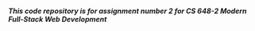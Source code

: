 <h5 class="code-line" data-line-start=2 data-line-end=3 ><a id="This_code_repository_is_for_assignment_number_2_for_CS_6482_Modern_FullStack_Web_Development_2"></a>This code repository is for assignment number 2 for CS 648-2 Modern Full-Stack Web Development</h5>
